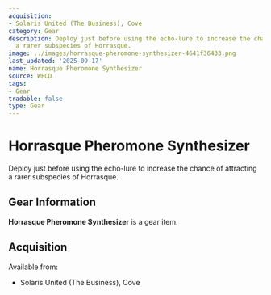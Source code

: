 ```yaml
---
acquisition:
- Solaris United (The Business), Cove
category: Gear
description: Deploy just before using the echo-lure to increase the chance of attracting
  a rarer subspecies of Horrasque.
image: ../images/horrasque-pheromone-synthesizer-4641f36433.png
last_updated: '2025-09-17'
name: Horrasque Pheromone Synthesizer
source: WFCD
tags:
- Gear
tradable: false
type: Gear
---
```


# Horrasque Pheromone Synthesizer

Deploy just before using the echo-lure to increase the chance of attracting a rarer subspecies of Horrasque.

## Gear Information

**Horrasque Pheromone Synthesizer** is a gear item.

## Acquisition

Available from:
- Solaris United (The Business), Cove

